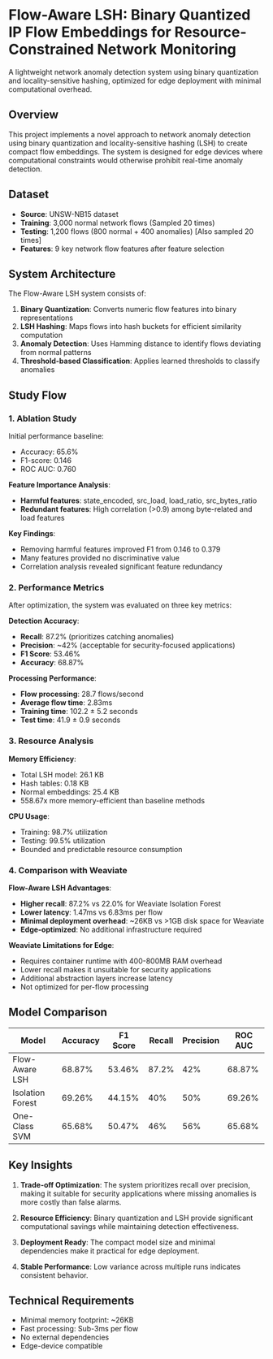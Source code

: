 # Flow-Aware LSH: Binary Quantized IP Flow Embeddings for Resource-Constrained Network Monitoring

A lightweight network anomaly detection system using binary quantization and locality-sensitive hashing, optimized for edge deployment with minimal computational overhead.

## Overview

This project implements a novel approach to network anomaly detection using binary quantization and locality-sensitive hashing (LSH) to create compact flow embeddings. The system is designed for edge devices where computational constraints would otherwise prohibit real-time anomaly detection.

## Dataset

- **Source**: UNSW-NB15 dataset
- **Training**: 3,000 normal network flows (Sampled 20 times)
- **Testing**: 1,200 flows (800 normal + 400 anomalies) [Also sampled 20 times]
- **Features**: 9 key network flow features after feature selection

## System Architecture

The Flow-Aware LSH system consists of:

1. **Binary Quantization**: Converts numeric flow features into binary representations
2. **LSH Hashing**: Maps flows into hash buckets for efficient similarity computation
3. **Anomaly Detection**: Uses Hamming distance to identify flows deviating from normal patterns
4. **Threshold-based Classification**: Applies learned thresholds to classify anomalies

## Study Flow

### 1. Ablation Study

Initial performance baseline:
- Accuracy: 65.6%
- F1-score: 0.146
- ROC AUC: 0.760

**Feature Importance Analysis**:
- **Harmful features**: state_encoded, src_load, load_ratio, src_bytes_ratio
- **Redundant features**: High correlation (>0.9) among byte-related and load features

**Key Findings**:
- Removing harmful features improved F1 from 0.146 to 0.379
- Many features provided no discriminative value
- Correlation analysis revealed significant feature redundancy

### 2. Performance Metrics

After optimization, the system was evaluated on three key metrics:

**Detection Accuracy**:
- **Recall**: 87.2% (prioritizes catching anomalies)
- **Precision**: ~42% (acceptable for security-focused applications)
- **F1 Score**: 53.46%
- **Accuracy**: 68.87%

**Processing Performance**:
- **Flow processing**: 28.7 flows/second
- **Average flow time**: 2.83ms
- **Training time**: 102.2 ± 5.2 seconds
- **Test time**: 41.9 ± 0.9 seconds

### 3. Resource Analysis

**Memory Efficiency**:
- Total LSH model: 26.1 KB
- Hash tables: 0.18 KB
- Normal embeddings: 25.4 KB
- 558.67x more memory-efficient than baseline methods

**CPU Usage**:
- Training: 98.7% utilization
- Testing: 99.5% utilization
- Bounded and predictable resource consumption

### 4. Comparison with Weaviate

**Flow-Aware LSH Advantages**:
- **Higher recall**: 87.2% vs 22.0% for Weaviate Isolation Forest
- **Lower latency**: 1.47ms vs 6.83ms per flow
- **Minimal deployment overhead**: ~26KB vs >1GB disk space for Weaviate
- **Edge-optimized**: No additional infrastructure required

**Weaviate Limitations for Edge**:
- Requires container runtime with 400-800MB RAM overhead
- Lower recall makes it unsuitable for security applications
- Additional abstraction layers increase latency
- Not optimized for per-flow processing

## Model Comparison

| Model | Accuracy | F1 Score | Recall | Precision | ROC AUC |
|-------|----------|----------|---------|-----------|---------|
| Flow-Aware LSH | 68.87% | 53.46% | 87.2% | 42% | 68.87% |
| Isolation Forest | 69.26% | 44.15% | 40% | 50% | 69.26% |
| One-Class SVM | 65.68% | 50.47% | 46% | 56% | 65.68% |

## Key Insights

1. **Trade-off Optimization**: The system prioritizes recall over precision, making it suitable for security applications where missing anomalies is more costly than false alarms.

2. **Resource Efficiency**: Binary quantization and LSH provide significant computational savings while maintaining detection effectiveness.

3. **Deployment Ready**: The compact model size and minimal dependencies make it practical for edge deployment.

4. **Stable Performance**: Low variance across multiple runs indicates consistent behavior.

## Technical Requirements

- Minimal memory footprint: ~26KB
- Fast processing: Sub-3ms per flow
- No external dependencies
- Edge-device compatible